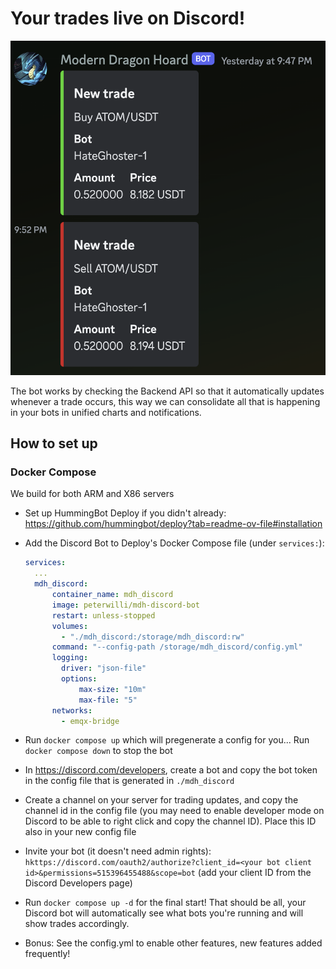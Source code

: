 # Your trades live on Discord!

![Screenshot](images/screenshot.png)

The bot works by checking the Backend API so that it automatically updates whenever a trade occurs, this way we can consolidate all that is happening in your bots in unified charts and notifications.

## How to set up

### Docker Compose

We build for both ARM and X86 servers

- Set up HummingBot Deploy if you didn't already: https://github.com/hummingbot/deploy?tab=readme-ov-file#installation
- Add the Discord Bot to Deploy's Docker Compose file (under `services:`):
  ```yml
  services:
    ...
    mdh_discord:
        container_name: mdh_discord
        image: peterwilli/mdh-discord-bot
        restart: unless-stopped
        volumes:
          - "./mdh_discord:/storage/mdh_discord:rw"
        command: "--config-path /storage/mdh_discord/config.yml"
        logging:
          driver: "json-file"
          options:
              max-size: "10m"
              max-file: "5"
        networks:
          - emqx-bridge
  ```

- Run `docker compose up` which will pregenerate a config for you... Run `docker compose down` to stop the bot
- In https://discord.com/developers, create a bot and copy the bot token in the config file that is generated in `./mdh_discord`
- Create a channel on your server for trading updates, and copy the channel id in the config file (you may need to enable developer mode on Discord to be able to right click and copy the channel ID). Place this ID also in your new config file
- Invite your bot (it doesn't need admin rights): `hkttps://discord.com/oauth2/authorize?client_id=<your bot client id>&permissions=515396455488&scope=bot` (add your client ID from the Discord Developers page)
- Run `docker compose up -d` for the final start! That should be all, your Discord bot will automatically see what bots you're running and will show trades accordingly.
- Bonus: See the config.yml to enable other features, new features added frequently!
